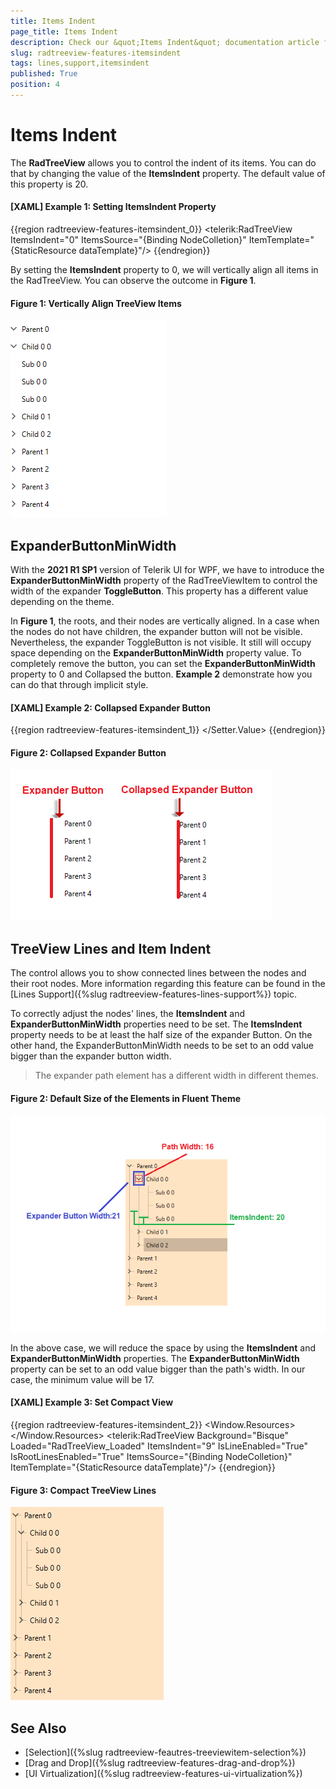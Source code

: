 ```yaml
---
title: Items Indent
page_title: Items Indent
description: Check our &quot;Items Indent&quot; documentation article for the RadTreeView {{ site.framework_name }} control.
slug: radtreeview-features-itemsindent
tags: lines,support,itemsindent
published: True
position: 4
---
```


# Items Indent

The __RadTreeView__ allows you to control the indent of its items. You can do that by changing the value of the __ItemsIndent__ property. The default value of this property is 20.

#### __[XAML] Example 1: Setting ItemsIndent Property__

{{region radtreeview-features-itemsindent_0}}
	<telerik:RadTreeView ItemsIndent="0" ItemsSource="{Binding NodeColletion}" ItemTemplate="{StaticResource dataTemplate}"/>
{{endregion}}

By setting the __ItemsIndent__ property to 0, we will vertically align all items in the RadTreeView. You can observe the outcome in __Figure 1__.

#### __Figure 1: Vertically Align TreeView Items__
![Rad Tree View Features ItemsIndent 1](images/RadTreeView_ItemsIndent_01.png)

## ExpanderButtonMinWidth

With the __2021 R1 SP1__ version of Telerik UI for WPF, we have to introduce the __ExpanderButtonMinWidth__ property of the RadTreeViewItem to control the width of the expander __ToggleButton__. This property has a different value depending on the theme. 

In __Figure 1__, the roots, and their nodes are vertically aligned. In a case when the nodes do not have children, the expander button will not be visible. Nevertheless, the expander ToggleButton is not visible. It still will occupy space depending on the __ExpanderButtonMinWidth__ property value. To completely remove the button, you can set the __ExpanderButtonMinWidth__ property to 0 and Collapsed the button. __Example 2__ demonstrate how you can do that through implicit style.

#### __[XAML] Example 2: Collapsed Expander Button__
{{region radtreeview-features-itemsindent_1}}
	<Style TargetType="telerik:RadTreeViewItem" BasedOn="{StaticResource RadTreeViewItemStyle}">
		<Setter Property="ExpanderButtonMinWidth" Value="0" />
		<Setter Property="ExpanderStyle">
			<Setter.Value>
				<Style TargetType="ToggleButton">
					<Setter Property="Visibility" Value="Collapsed" />
				</Style>
			</Setter.Value>
		</Setter>
	</Style>
{{endregion}}

#### __Figure 2: Collapsed Expander Button__
![Rad Tree View Features ItemsIndent 1](images/RadTreeView_ItemsIndent_02.png)

## TreeView Lines and Item Indent

The control allows you to show connected lines between the nodes and their root nodes. More information regarding this feature can be found in the [Lines Support]({%slug radtreeview-features-lines-support%}) topic.

To correctly adjust the nodes' lines, the __ItemsIndent__ and __ExpanderButtonMinWidth__ properties need to be set. The __ItemsIndent__ property needs to be at least the half size of the expander Button. On the other hand, the ExpanderButtonMinWidth needs to be set to an odd value bigger than the expander button width. 

> The expander path element has a different width in different themes.

#### __Figure 2: Default Size of the Elements in Fluent Theme__
![Rad Tree View Features ItemsIndent 1](images/RadTreeView_ItemsIndent_03.png)

In the above case, we will reduce the space by using the __ItemsIndent__ and __ExpanderButtonMinWidth__ properties. The __ExpanderButtonMinWidth__ property can be set to an odd value bigger than the path's width. In our case, the minimum value will be 17. 

#### __[XAML] Example 3: Set Compact View__
{{region radtreeview-features-itemsindent_2}}
	<Window.Resources>
		<HierarchicalDataTemplate x:Key="dataTemplate" ItemsSource="{Binding Children}" >
			<TextBlock Text="{Binding Header}" />
		</HierarchicalDataTemplate>
		<Style TargetType="telerik:RadTreeViewItem" BasedOn="{StaticResource RadTreeViewItemStyle}">
			<Setter Property="ExpanderButtonMinWidth" Value="17"/>
		</Style>        
	</Window.Resources>
	<Grid>
		<telerik:RadTreeView Background="Bisque" Loaded="RadTreeView_Loaded" ItemsIndent="9"  IsLineEnabled="True" IsRootLinesEnabled="True"  ItemsSource="{Binding NodeColletion}" ItemTemplate="{StaticResource dataTemplate}"/>
	</Grid>
{{endregion}}

#### __Figure 3: Compact TreeView Lines__
![Rad Tree View Features ItemsIndent 1](images/RadTreeView_ItemsIndent_04.png)

## See Also
 * [Selection]({%slug radtreeview-feautres-treeviewitem-selection%})
 * [Drag and Drop]({%slug radtreeview-features-drag-and-drop%})
 * [UI Virtualization]({%slug radtreeview-features-ui-virtualization%})
